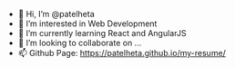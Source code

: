 - 👋 Hi, I’m @patelheta
- 👀 I’m interested in Web Development
- 🌱 I’m currently learning React and AngularJS
- 💞️ I’m looking to collaborate on ...
- 📫 Github Page: https://patelheta.github.io/my-resume/

<!---
patelheta/patelheta is a ✨ special ✨ repository because its `README.md` (this file) appears on your GitHub profile.
You can click the Preview link to take a look at your changes.
--->
